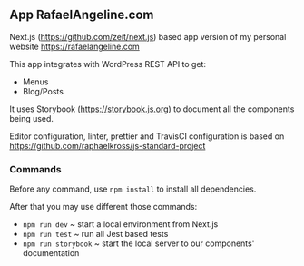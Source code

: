 ## App RafaelAngeline.com

Next.js (https://github.com/zeit/next.js) based app version of my personal website https://rafaelangeline.com

This app integrates with WordPress REST API to get:

*   Menus
*   Blog/Posts

It uses Storybook (https://storybook.js.org) to document all the components being used.

Editor configuration, linter, prettier and TravisCI configuration is based on https://github.com/raphaelkross/js-standard-project

### Commands

Before any command, use `npm install` to install all dependencies.

After that you may use different those commands:

*   `npm run dev` ~ start a local environment from Next.js
*   `npm run test` ~ run all Jest based tests
*   `npm run storybook` ~ start the local server to our components' documentation
